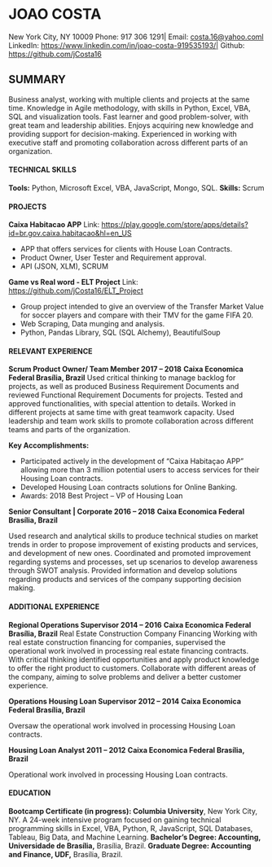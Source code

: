 # JOAO COSTA 
New York City, NY 10009	
Phone: 917 306 1291| Email: costa.16@yahoo.coml
LinkedIn: https://www.linkedin.com/in/joao-costa-919535193/| Github: https://github.com/jCosta16

## SUMMARY
Business analyst, working with multiple clients and projects at the same time.
Knowledge in Agile methodology, with skills in Python, Excel, VBA, SQL and visualization tools.
Fast learner and good problem-solver, with great team and leadership abilities.
Enjoys acquiring new knowledge and providing support for decision-making.
Experienced in working with executive staff and promoting collaboration across different parts of an organization.


#### TECHNICAL SKILLS
**Tools:** Python, Microsoft Excel, VBA, JavaScript, Mongo, SQL.
**Skills:** Scrum 

#### PROJECTS
**Caixa Habitacao APP**
Link: https://play.google.com/store/apps/details?id=br.gov.caixa.habitacao&hl=en_US
* APP that offers services for clients with House Loan Contracts.
* Product Owner, User Tester and Requirement approval.
* API (JSON, XLM), SCRUM 

**Game vs Real word - ELT Project**
Link: https://github.com/jCosta16/ELT_Project	
* Group project intended to give an overview of the Transfer Market Value for soccer players and compare with their TMV for the game FIFA 20.
* Web Scraping, Data munging and analysis.
* Python, Pandas Library, SQL (SQL Alchemy), BeautifulSoup

#### RELEVANT EXPERIENCE

**Scrum Product Owner/ Team Member						2017 – 2018**
**Caixa Economica Federal								Brasília, Brazil**
Used critical thinking to manage backlog for projects, as well as produced Business Requirement Documents and reviewed Functional Requirement Documents for projects. Tested and approved functionalities, with special attention to details. Worked in different projects at same time with great teamwork capacity. Used leadership and team work skills to promote collaboration across different teams and parts of the organization.

**Key Accomplishments:**
* Participated actively in the development of “Caixa Habitaçao APP” allowing more than 3 million potential users to access services for their Housing Loan contracts.
* Developed Housing Loan contracts solutions for Online Banking.
* Awards: 2018 Best Project – VP of Housing Loan

**Senior Consultant | Corporate							2016 – 2018**
**Caixa Economica Federal								Brasília, Brazil**
 
Used research and analytical skills to produce technical studies on market trends in order to propose improvement of existing products and services, and development of new ones.
Coordinated and promoted improvement regarding systems and processes, set up scenarios to develop awareness through SWOT analysis.
Provided information and develop solutions regarding products and services of the company supporting decision making.

#### ADDITIONAL EXPERIENCE

 
**Regional Operations Supervisor 							2014 – 2016**
**Caixa Economica Federal								Brasília, Brazil**
Real Estate Construction Company Financing
Working with real estate construction financing for companies, supervised the operational work involved in processing real estate financing contracts. With critical thinking identified opportunities and apply product knowledge to offer the right product to customers. Collaborate with different areas of the company, aiming to solve problems and deliver a better customer experience.

**Operations Housing Loan Supervisor						2012 – 2014**
**Caixa Economica Federal								Brasília, Brazil**

Oversaw the operational work involved in processing Housing Loan contracts.

**Housing Loan Analyst 								2011 – 2012**
**Caixa Economica Federal								Brasília, Brazil**

Operational work involved in processing Housing Loan contracts.

#### EDUCATION

**Bootcamp Certificate (in progress): Columbia University**, New York City, NY. 
A 24-week intensive program focused on gaining technical programming skills in Excel, VBA, Python, R, JavaScript, SQL Databases, Tableau, Big Data, and Machine Learning.
**Bachelor’s Degree: Accounting, Universidade de Brasília,** Brasília, Brazil.
**Graduate Degree: Accounting and Finance, UDF,** Brasília, Brazil.
